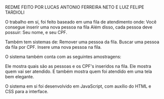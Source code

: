 REDME 
FEITO POR LUCAS ANTONIO FERREIRA NETO E LUIZ FELIPE TARDIOLI

O trabalho em sí, foi feito baseado em uma fila de atendimento onde:
Você consegue inserir uma nova pessoa na fila
Além disso, cada pessoa deve possuir:
Seu nome, e seu CPF.

Também tem sistemas de:
Remover uma pessoa da fila.
Buscar uma pessoa da fila por CPF.
Insere uma nova pessoa na fila.

O sistema também conta com as seguintes amostragens:

Ele mostra quais são as pessoas e os CPF's inseridos na fila.
Ele mostra quem vai ser atendido.
E também mostra quem foi atendido em uma tela bem elegante.

O sistema em si foi desenvolvido em JavaScript, com auxílio do HTML e CSS para a interface.
